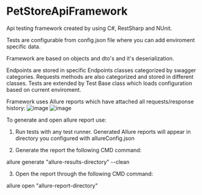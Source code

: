 # PetStoreApiFramework
Api testing framework created by using C#, RestSharp and NUnit.

Tests are configurable from config.json file where you can add enviroment specific data.

Framework are based on objects and dto's and it's deserialization.

Endpoints are stored in specific Endpoints classes categorized by swagger categories.
Requests methods are also categorized and stored in different classes.
Tests are extended by Test Base class which loads configuration based on current enviroment.


Framework uses Allure reports which have attached all requests/response history:
![image](https://user-images.githubusercontent.com/46795587/184531262-c9b72ea9-3dcd-4881-8f21-5c4903540365.png)
![image](https://user-images.githubusercontent.com/46795587/184531286-cee4fa26-4e67-4572-9e90-d0b5922827ea.png)

To generate and open allure report use:
1. Run tests with any test runner. Generated Allure reports will appear in directory you configured with allureConfig.json

2. Generate the report the following CMD command:

allure generate "allure-results-directory" --clean

3. Open the report through the following CMD command:

allure open "allure-report-directory"
